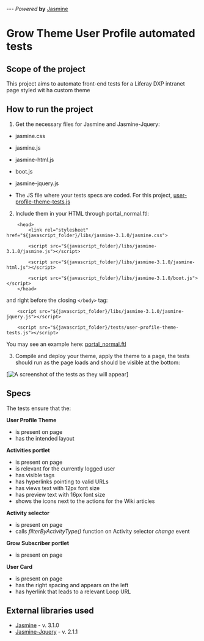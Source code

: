  --- *Powered* **by** [Jasmine](https://jasmine.github.io/)
# Grow Theme User Profile automated tests

## Scope of the project
This project aims to automate front-end tests for a Liferay DXP intranet page styled wit ha custom theme

## How to run the project
1) Get the necessary files for Jasmine and Jasmine-Jquery:

- jasmine.css
- jasmine.js
- jasmine-html.js
- boot.js

- jasmine-jquery.js
- The JS file where your tests specs are coded. For this project, [user-profile-theme-tests.js](https://github.com/alffox/grow-theme-user-profile-theme-automated-tests/blob/master/js/tests/user-profile-theme-tests.js)

2) Include them in your HTML through portal_normal.ftl:
```
    <head>
        <link rel="stylesheet" href="${javascript_folder}/libs/jasmine-3.1.0/jasmine.css">

        <script src="${javascript_folder}/libs/jasmine-3.1.0/jasmine.js"></script>

        <script src="${javascript_folder}/libs/jasmine-3.1.0/jasmine-html.js"></script>

        <script src="${javascript_folder}/libs/jasmine-3.1.0/boot.js"></script>
    </head>
```
and right before the closing `</body>` tag:
```
    <script src="${javascript_folder}/libs/jasmine-3.1.0/jasmine-jquery.js"></script>

    <script src="${javascript_folder}/tests/user-profile-theme-tests.js"></script>
```
You may see an example here: [portal_normal.ftl](https://github.com/alffox/grow-theme-user-profile-theme-automated-tests/blob/master/templates/portal_normal.ftl)

3) Compile and deploy your theme, apply the theme to a page, the tests should run as the page loads and should be visible at the bottom:

[![A screenshot of the tests as they will appear](../images/preview.png)]


## Specs

The tests ensure that the:

**User Profile Theme**
- is present on page
- has the intended layout

**Activities portlet**
- is present on page
- is relevant for the currently logged user
- has visible tags
- has hyperlinks pointing to valid URLs
- has views text with 12px font size
- has preview text with 16px font size
- shows the icons next to the actions for the Wiki articles

**Activity selector**
- is present on page
- calls *filterByActivityType()* function on Activity selector *change* event

**Grow Subscriber portlet**
- is present on page

**User Card**
- is present on page
- has the right spacing and appears on the left
- has hyerlink that leads to a relevant Loop URL

## External libraries used

- [Jasmine](https://jasmine.github.io/) - v. 3.1.0
- [Jasmine-Jquery](https://github.com/velesin/jasmine-jquery) - v. 2.1.1